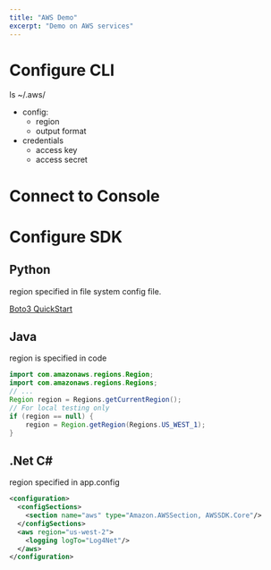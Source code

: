 ```yaml
---
title: "AWS Demo"
excerpt: "Demo on AWS services"
---
```


# Configure CLI

ls ~/.aws/
 - config:
    * region
    * output format
 - credentials
    * access key
    * access secret

# Connect to Console

# Configure SDK

## Python

region specified in file system config file.

[Boto3 QuickStart](https://boto3.amazonaws.com/v1/documentation/api/latest/guide/quickstart.html)

## Java

region is specified in code

```java
import com.amazonaws.regions.Region;
import com.amazonaws.regions.Regions;
// ...
Region region = Regions.getCurrentRegion();
// For local testing only
if (region == null) {
    region = Region.getRegion(Regions.US_WEST_1);
}
```

## .Net C#

region specified in app.config
```xml
<configuration>
  <configSections>
    <section name="aws" type="Amazon.AWSSection, AWSSDK.Core"/>
  </configSections>
  <aws region="us-west-2">
    <logging logTo="Log4Net"/>
  </aws>
</configuration>
```